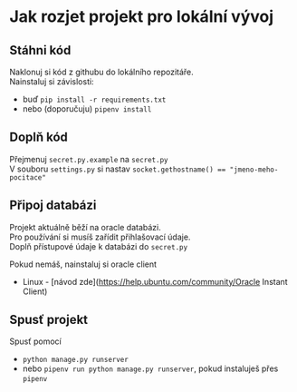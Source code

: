 # Jak rozjet projekt pro lokální vývoj

## Stáhni kód
Naklonuj si kód z githubu do lokálního repozitáře.  
Nainstaluj si závislosti:  
  - buď `pip install -r requirements.txt`
  - nebo (doporučuju) `pipenv install`

## Doplň kód
Přejmenuj `secret.py.example` na `secret.py`  
V souboru `settings.py` si nastav `socket.gethostname() == "jmeno-meho-pocitace"`

## Připoj databázi
Projekt aktuálně běží na oracle databázi.  
Pro používání si musíš zařídit přihlašovací údaje.  
Doplň přístupové údaje k databázi do `secret.py`  

Pokud nemáš, nainstaluj si oracle client  
  - Linux - [návod zde](https://help.ubuntu.com/community/Oracle Instant Client)


## Spusť projekt
Spusť pomocí
  - `python manage.py runserver`
  - nebo `pipenv run python manage.py runserver`, pokud instaluješ přes `pipenv`
